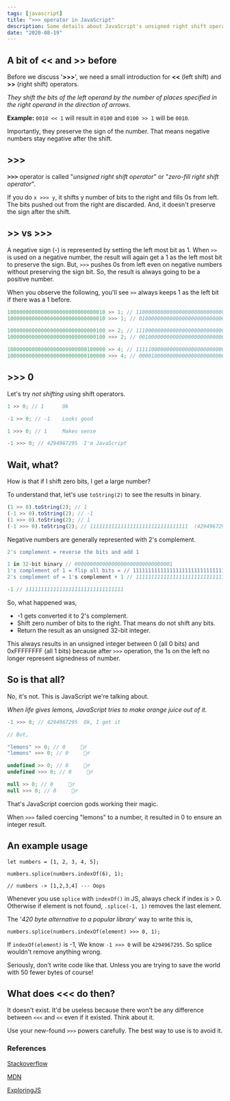 ```yaml
---
tags: [javascript]
title: ">>> operator in JavaScript"
description: Some details about JavaScript's unsigned right shift operator '>>>' with other bit shift operator information sprinkled on top.
date: "2020-08-19"
---
```


## A bit of << and >> before

Before we discuss '**>>>**', we need a small introduction for **<<** (left shift) and **>>** (right shift) operators.

_They shift the bits of the left operand by the number of places specified in the right operand in the direction of arrows_.

**Example:** `0010 << 1` will result in `0100` and `0100 >> 1` will be `0010`.

Importantly, they preserve the sign of the number. That means negative numbers stay negative after the shift.

## >>>

<kbd>**>>>**</kbd> operator is called "_unsigned right shift operator_" or "_zero-fill right shift operator_".

If you do `x >>> y`, it shifts y number of bits to the right and fills 0s from left. The bits pushed out from the right are discarded. And, it doesn't preserve the sign after the shift.

## >> vs >>>

A negative sign (-) is represented by setting the left most bit as 1. When `>>` is used on a negative number, the result will again get a 1 as the left most bit to preserve the sign. But, `>>>` pushes 0s from left even on negative numbers without preserving the sign bit. So, the result is always going to be a positive number.

When you observe the following, you'll see `>>` always keeps 1 as the left bit if there was a 1 before.

```js
10000000000000000000000000000010 >> 1; // 11000000000000000000000000000001
10000000000000000000000000000010 >>> 1; // 01000000000000000000000000000001

10000000000000000000000000000100 >> 2; // 11100000000000000000000000000001
10000000000000000000000000000100 >>> 2; // 00100000000000000000000000000001

10000000000000000000000000100000 >> 4; // 11111000000000000000000000000010
10000000000000000000000000100000 >>> 4; // 00001000000000000000000000000010
```

## >>> 0

Let's try _not shifting_ using shift operators.

```js
1 >> 0; // 1      Ok

-1 >> 0; // -1    Looks good

1 >>> 0; // 1     Makes sense

-1 >>> 0; // 4294967295  I'm JavaScript
```

## Wait, what?

How is that if I shift zero bits, I get a large number?

To understand that, let's use `toString(2)` to see the results in binary.

```js
(1 >> 0).toString(2); // 1
(-1 >> 0).toString(2); // -1
(1 >>> 0).toString(2); // 1
(-1 >>> 0).toString(2); // 11111111111111111111111111111111  (4294967295 in decimal)
```

Negative numbers are generally represented with 2's complement.

```js
2's complement = reverse the bits and add 1

1 in 32-bit binary // 00000000000000000000000000000001
1's complement of 1 = flip all bits = // 11111111111111111111111111111110
2's complement of = 1's complement + 1 // 11111111111111111111111111111110 + 1

-1 // 11111111111111111111111111111111
```

So, what happened was,

- -1 gets converted it to 2's complement.
- Shift zero number of bits to the right. That means do not shift any bits.
- Return the result as an unsigned 32-bit integer.

This always results in an unsigned integer between 0 (all 0 bits) and 0xFFFFFFFF (all 1 bits) because after `>>>` operation, the 1s on the left no longer represent signedness of number.

## So is that all?

No, it's not. This is JavaScript we're talking about.

_When life gives lemons, JavaScript tries to make orange juice out of it._

```js
-1 >>> 0; // 4294967295  Ok, I get it

// But,

"lemons" >> 0; // 0     🤷‍♂️
"lemons" >>> 0; // 0     🤷‍♂️

undefined >> 0; // 0     🤷‍♂️
undefined >>> 0; // 0     🤷‍♂️

null >> 0; // 0     🤷‍♂️
null >>> 0; // 0     🤷‍♂️
```

That's JavaScript coercion gods working their magic.

When `>>>` failed coercing "lemons" to a number, it resulted in 0 to ensure an integer result.

## An example usage

```tsx
let numbers = [1, 2, 3, 4, 5];

numbers.splice(numbers.indexOf(6), 1);

// numbers -> [1,2,3,4] --- Oops
```

Whenever you use `splice` with `indexOf()` in JS, always check if index is > 0. Otherwise if element is not found, `.splice(-1, 1)` removes the last element.

The '_420 byte alternative to a popular library_' way to write this is,

```tsx
numbers.splice(numbers.indexOf(element) >>> 0, 1);
```

If `indexOf(element)` is -1, We know `-1 >>> 0` will be `4294967295`. So splice wouldn't remove anything wrong.

Seriously, don't write code like that. Unless you are trying to save the world with 50 fewer bytes of course!

## What does <<< do then?

It doesn't exist. It'd be useless because there won't be any difference between `<<<` and `<<` even if it existed. Think about it.

Use your new-found `>>>` powers carefully. The best way to use is to avoid it.

### References

[Stackoverflow](https://stackoverflow.com/questions/1822350/what-is-the-javascript-operator-and-how-do-you-use-it)

[MDN](https://developer.mozilla.org/en-US/docs/Web/JavaScript/Reference/Operators/Unsigned_right_shift)

[ExploringJS](https://exploringjs.com/impatient-js/ch_numbers.html#bitwise-shift-operators)
